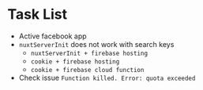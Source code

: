 # Task List

- Active facebook app
- `nuxtServerInit` does not work with search keys
  - `nuxtServerInit + firebase hosting`
  - `cookie + firebase hosting`
  - `cookie + firebase cloud function`
- Check issue `Function killed. Error: quota exceeded`